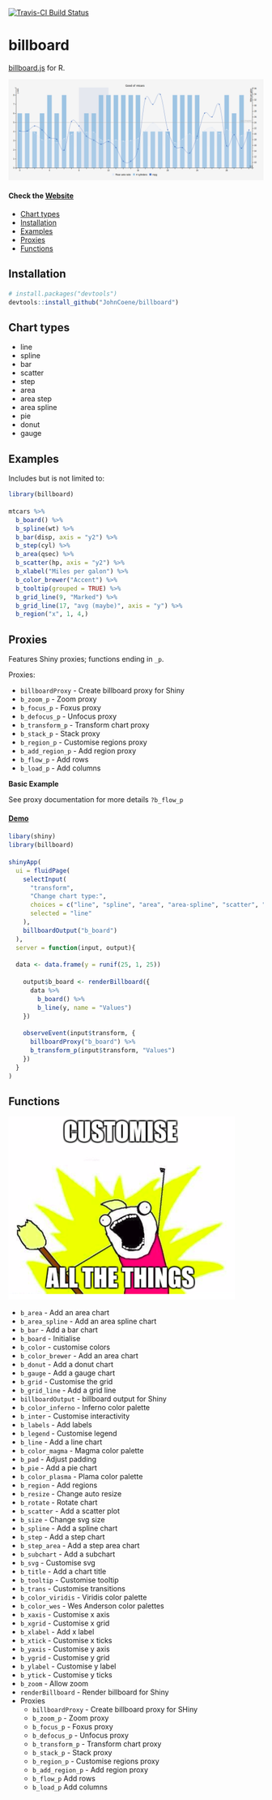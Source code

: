 [![Travis-CI Build Status](https://travis-ci.org/JohnCoene/billboard.svg?branch=master)](https://travis-ci.org/JohnCoene/billboard)

# billboard

[billboard.js](https://naver.github.io/billboard.js) for R.

![Customise all the things](billboard.png)

#### Check the [Website](http://john-coene.com/htmlwidgets/billboard/)

* [Chart types](#chart-types)
* [Installation](#installation)
* [Examples](#examples)
* [Proxies](#proxies)
* [Functions](#functions)

## Installation

``` r
# install.packages("devtools")
devtools::install_github("JohnCoene/billboard")
```

## Chart types

* line
* spline
* bar
* scatter
* step
* area
* area step
* area spline
* pie
* donut
* gauge

## Examples

Includes but is not limited to:

```r
library(billboard)

mtcars %>% 
  b_board() %>%
  b_spline(wt) %>% 
  b_bar(disp, axis = "y2") %>% 
  b_step(cyl) %>% 
  b_area(qsec) %>% 
  b_scatter(hp, axis = "y2") %>% 
  b_xlabel("Miles per galon") %>% 
  b_color_brewer("Accent") %>% 
  b_tooltip(grouped = TRUE) %>% 
  b_grid_line(9, "Marked") %>% 
  b_grid_line(17, "avg (maybe)", axis = "y") %>% 
  b_region("x", 1, 4,)
```

## Proxies

Features Shiny proxies; functions ending in `_p`.

Proxies:

* `billboardProxy` - Create billboard proxy for Shiny
* `b_zoom_p` - Zoom proxy
* `b_focus_p` - Foxus proxy
* `b_defocus_p` - Unfocus proxy
* `b_transform_p` - Transform chart proxy
* `b_stack_p` - Stack proxy
* `b_region_p` - Customise regions proxy
* `b_add_region_p` - Add region proxy
* `b_flow_p` - Add rows 
* `b_load_p` - Add columns

**Basic Example**

See proxy documentation for more details `?b_flow_p`

#### [Demo](http://shiny.john-coene.com/billboard)

```r
libary(shiny)
library(billboard)

shinyApp(
  ui = fluidPage(
    selectInput(
      "transform",
      "Change chart type:",
      choices = c("line", "spline", "area", "area-spline", "scatter", "bar"),
      selected = "line"
    ),
    billboardOutput("b_board")
  ),
  server = function(input, output){
  
  data <- data.frame(y = runif(25, 1, 25))
  
    output$b_board <- renderBillboard({
      data %>% 
        b_board() %>% 
        b_line(y, name = "Values")
    })
    
    observeEvent(input$transform, {
      billboardProxy("b_board") %>% 
      b_transform_p(input$transform, "Values")
    })
  }
)
```

## Functions

![Customise all the things](FOO.png)

* `b_area` - Add an area chart
* `b_area_spline` - Add an area spline chart
* `b_bar` - Add a bar chart
* `b_board` - Initialise
* `b_color` - customise colors
* `b_color_brewer` - Add an area chart
* `b_donut` - Add a donut chart
* `b_gauge` - Add a gauge chart
* `b_grid` - Customise the grid
* `b_grid_line` - Add a grid line
* `billboardOutput` - billboard output for Shiny
* `b_color_inferno` - Inferno color palette
* `b_inter` - Customise interactivity
* `b_labels` - Add labels
* `b_legend` - Customise legend
* `b_line` - Add a line chart
* `b_color_magma` - Magma color palette
* `b_pad` - Adjust padding
* `b_pie` - Add a pie chart
* `b_color_plasma` - Plama color palette
* `b_region` - Add regions
* `b_resize` - Change auto resize
* `b_rotate` - Rotate chart
* `b_scatter` - Add a scatter plot
* `b_size` - Change svg size
* `b_spline` - Add a spline chart
* `b_step` - Add a step chart
* `b_step_area` - Add a step area chart
* `b_subchart` - Add a subchart
* `b_svg` - Customise svg
* `b_title` - Add a chart title
* `b_tooltip` - Customise tooltip
* `b_trans` - Customise transitions
* `b_color_viridis` - Viridis color palette
* `b_color_wes` - Wes Anderson color palettes
* `b_xaxis` - Customise x axis
* `b_xgrid` - Customise x grid
* `b_xlabel` - Add x label
* `b_xtick` - Customise x ticks
* `b_yaxis` - Customise y axis
* `b_ygrid` - Customise y grid
* `b_ylabel` - Customise y label
* `b_ytick` - Customise y ticks
* `b_zoom` - Allow zoom
* `renderBillboard` - Render billboard for Shiny
* Proxies
  * `billboardProxy` - Create billboard proxy for SHiny
  * `b_zoom_p` - Zoom proxy
  * `b_focus_p` - Foxus proxy
  * `b_defocus_p` - Unfocus proxy
  * `b_transform_p` - Transform chart proxy
  * `b_stack_p` - Stack proxy
  * `b_region_p` - Customise regions proxy
  * `b_add_region_p` - Add region proxy
  * `b_flow_p` Add rows 
  * `b_load_p` Add columns
